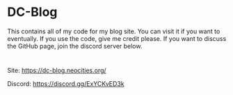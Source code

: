 # DC-Blog
This contains all of my code for my blog site. You can visit it if you want to eventually. If you use the code, give me credit please. If you want to discuss the GitHub page, join the discord server below.
#
Site: https://dc-blog.neocities.org/

Discord: https://discord.gg/ExYCKvED3k
